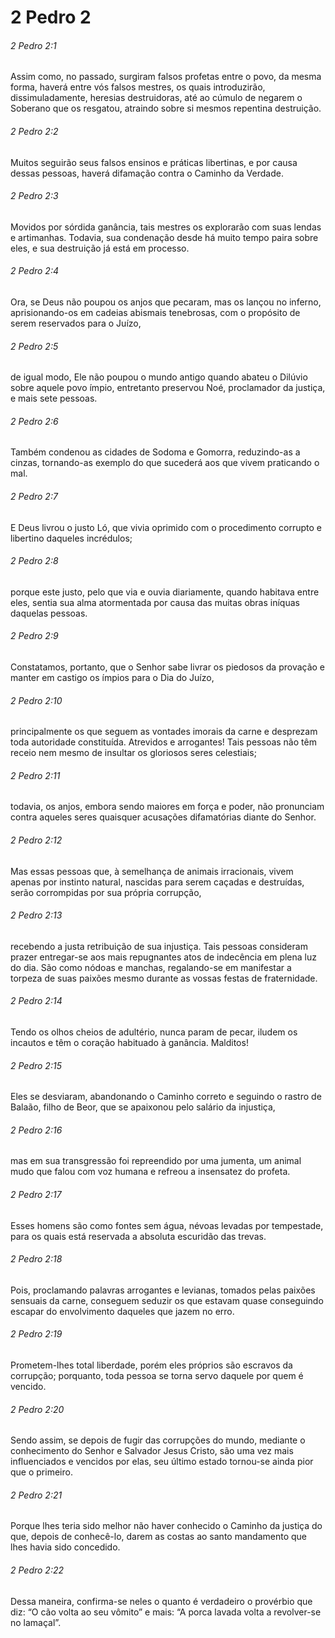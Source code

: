 # 2 Pedro 2

###### 2 Pedro 2:1

Assim como, no passado, surgiram falsos profetas entre o povo, da mesma forma, haverá entre vós falsos mestres, os quais introduzirão, dissimuladamente, heresias destruidoras, até ao cúmulo de negarem o Soberano que os resgatou, atraindo sobre si mesmos repentina destruição.

###### 2 Pedro 2:2

Muitos seguirão seus falsos ensinos e práticas libertinas, e por causa dessas pessoas, haverá difamação contra o Caminho da Verdade.

###### 2 Pedro 2:3

Movidos por sórdida ganância, tais mestres os explorarão com suas lendas e artimanhas. Todavia, sua condenação desde há muito tempo paira sobre eles, e sua destruição já está em processo.

###### 2 Pedro 2:4

Ora, se Deus não poupou os anjos que pecaram, mas os lançou no inferno, aprisionando-os em cadeias abismais tenebrosas, com o propósito de serem reservados para o Juízo,

###### 2 Pedro 2:5

de igual modo, Ele não poupou o mundo antigo quando abateu o Dilúvio sobre aquele povo ímpio, entretanto preservou Noé, proclamador da justiça, e mais sete pessoas.

###### 2 Pedro 2:6

Também condenou as cidades de Sodoma e Gomorra, reduzindo-as a cinzas, tornando-as exemplo do que sucederá aos que vivem praticando o mal.

###### 2 Pedro 2:7

E Deus livrou o justo Ló, que vivia oprimido com o procedimento corrupto e libertino daqueles incrédulos;

###### 2 Pedro 2:8

porque este justo, pelo que via e ouvia diariamente, quando habitava entre eles, sentia sua alma atormentada por causa das muitas obras iníquas daquelas pessoas.

###### 2 Pedro 2:9

Constatamos, portanto, que o Senhor sabe livrar os piedosos da provação e manter em castigo os ímpios para o Dia do Juízo,

###### 2 Pedro 2:10

principalmente os que seguem as vontades imorais da carne e desprezam toda autoridade constituída. Atrevidos e arrogantes! Tais pessoas não têm receio nem mesmo de insultar os gloriosos seres celestiais;

###### 2 Pedro 2:11

todavia, os anjos, embora sendo maiores em força e poder, não pronunciam contra aqueles seres quaisquer acusações difamatórias diante do Senhor.

###### 2 Pedro 2:12

Mas essas pessoas que, à semelhança de animais irracionais, vivem apenas por instinto natural, nascidas para serem caçadas e destruídas, serão corrompidas por sua própria corrupção,

###### 2 Pedro 2:13

recebendo a justa retribuição de sua injustiça. Tais pessoas consideram prazer entregar-se aos mais repugnantes atos de indecência em plena luz do dia. São como nódoas e manchas, regalando-se em manifestar a torpeza de suas paixões mesmo durante as vossas festas de fraternidade.

###### 2 Pedro 2:14

Tendo os olhos cheios de adultério, nunca param de pecar, iludem os incautos e têm o coração habituado à ganância. Malditos!

###### 2 Pedro 2:15

Eles se desviaram, abandonando o Caminho correto e seguindo o rastro de Balaão, filho de Beor, que se apaixonou pelo salário da injustiça,

###### 2 Pedro 2:16

mas em sua transgressão foi repreendido por uma jumenta, um animal mudo que falou com voz humana e refreou a insensatez do profeta.

###### 2 Pedro 2:17

Esses homens são como fontes sem água, névoas levadas por tempestade, para os quais está reservada a absoluta escuridão das trevas.

###### 2 Pedro 2:18

Pois, proclamando palavras arrogantes e levianas, tomados pelas paixões sensuais da carne, conseguem seduzir os que estavam quase conseguindo escapar do envolvimento daqueles que jazem no erro.

###### 2 Pedro 2:19

Prometem-lhes total liberdade, porém eles próprios são escravos da corrupção; porquanto, toda pessoa se torna servo daquele por quem é vencido.

###### 2 Pedro 2:20

Sendo assim, se depois de fugir das corrupções do mundo, mediante o conhecimento do Senhor e Salvador Jesus Cristo, são uma vez mais influenciados e vencidos por elas, seu último estado tornou-se ainda pior que o primeiro.

###### 2 Pedro 2:21

Porque lhes teria sido melhor não haver conhecido o Caminho da justiça do que, depois de conhecê-lo, darem as costas ao santo mandamento que lhes havia sido concedido.

###### 2 Pedro 2:22

Dessa maneira, confirma-se neles o quanto é verdadeiro o provérbio que diz: “O cão volta ao seu vômito” e mais: “A porca lavada volta a revolver-se no lamaçal”.

